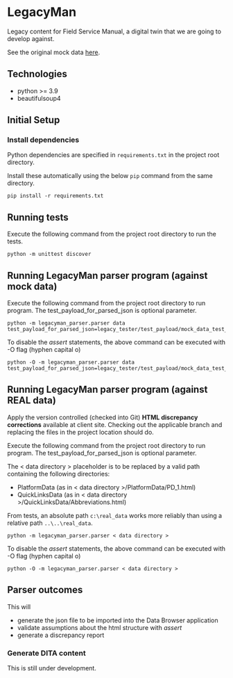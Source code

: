 # LegacyMan

Legacy content for Field Service Manual, a digital twin that we are going to develop against.

See the original mock data [here](https://deepbluecltd.github.io/LegacyMan/data/PlatformData/PD_1.html).

## Technologies

- python >= 3.9
- beautifulsoup4

## Initial Setup

### Install dependencies

Python dependencies are specified in `requirements.txt` in the project root directory.

Install these automatically using the below `pip` command from the same directory.

```
pip install -r requirements.txt
```

## Running tests

Execute the following command from the project root directory to run the tests.

```
python -m unittest discover
```

## Running LegacyMan parser program (against mock data)

Execute the following command from the project root directory to run program. The test_payload_for_parsed_json is optional parameter.

```
python -m legacyman_parser.parser data test_payload_for_parsed_json=legacy_tester/test_payload/mock_data_test_payload.json
```

To disable the *assert* statements, the above command can be executed with -O flag (hyphen capital o)

```
python -O -m legacyman_parser.parser data test_payload_for_parsed_json=legacy_tester/test_payload/mock_data_test_payload.json
```


## Running LegacyMan parser program (against REAL data)

Apply the version controlled (checked into Git) **HTML discrepancy corrections** available at client site.
Checking out the applicable branch and replacing the files in the project location should do.

Execute the following command from the project root directory to run program.
The test_payload_for_parsed_json is optional parameter.

The < data directory > placeholder is to be replaced by a valid path containing the following directories:
- PlatformData (as in < data directory >/PlatformData/PD_1.html)
- QuickLinksData (as in < data directory >/QuickLinksData/Abbreviations.html)

From tests, an absolute path `c:\real_data` works more reliably than using a relative path `..\..\real_data`.

```
python -m legacyman_parser.parser < data directory >
```

To disable the *assert* statements, the above command can be executed with -O flag (hyphen capital o)

```
python -O -m legacyman_parser.parser < data directory >
```

## Parser outcomes

This will
* generate the json file to be imported into the Data Browser application
* validate assumptions about the html structure with *assert*
* generate a discrepancy report

### Generate DITA content

This is still under development.
